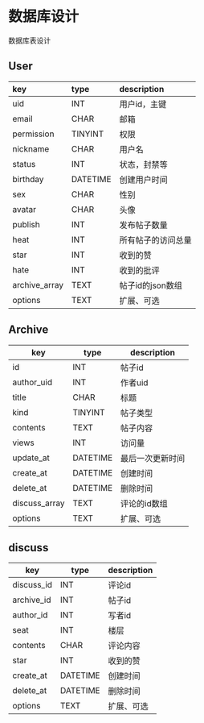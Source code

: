 # 数据库设计

数据库表设计



## User

| key           | type     | description        |
| :------------ | :------- | :----------------- |
| uid           | INT      | 用户id，主键       |
| email         | CHAR     | 邮箱               |
| permission    | TINYINT  | 权限               |
| nickname      | CHAR     | 用户名             |
| status        | INT      | 状态，封禁等       |
| birthday      | DATETIME | 创建用户时间       |
| sex           | CHAR     | 性别               |
| avatar        | CHAR     | 头像               |
| publish       | INT      | 发布帖子数量       |
| heat          | INT      | 所有帖子的访问总量 |
| star          | INT      | 收到的赞           |
| hate          | INT      | 收到的批评         |
| archive_array | TEXT     | 帖子id的json数组   |
| options       | TEXT     | 扩展、可选         |



## Archive

| key           | type     | description      |
| ------------- | -------- | ---------------- |
| id            | INT      | 帖子id           |
| author_uid    | INT      | 作者uid          |
| title         | CHAR     | 标题             |
| kind          | TINYINT  | 帖子类型         |
| contents      | TEXT     | 帖子内容         |
| views         | INT      | 访问量           |
| update_at     | DATETIME | 最后一次更新时间 |
| create_at     | DATETIME | 创建时间         |
| delete_at     | DATETIME | 删除时间         |
| discuss_array | TEXT     | 评论的id数组     |
| options       | TEXT     | 扩展、可选       |



## discuss

| key        | type     | description |
| ---------- | -------- | ----------- |
| discuss_id | INT      | 评论id      |
| archive_id | INT      | 帖子id      |
| author_id  | INT      | 写者id      |
| seat       | INT      | 楼层        |
| contents   | CHAR     | 评论内容    |
| star       | INT      | 收到的赞    |
| create_at  | DATETIME | 创建时间    |
| delete_at  | DATETIME | 删除时间    |
| options    | TEXT     | 扩展、可选  |

